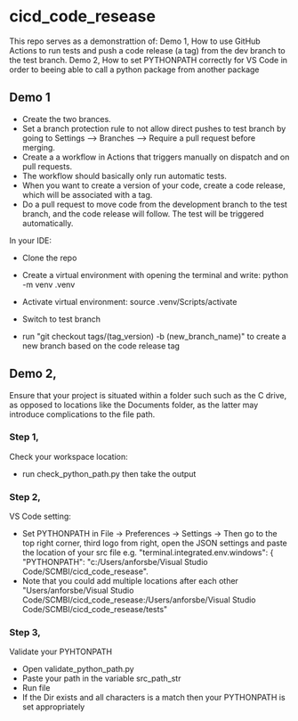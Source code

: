 # cicd_code_resease
This repo serves as a demonstrattion of: 
Demo 1, How to use GitHub Actions to run tests and push a code release (a tag) from the dev branch to the test branch.
Demo 2, How to set PYTHONPATH correctly for VS Code in order to beeing able to call a python package from another package

## Demo 1
- Create the two brances.
- Set a branch protection rule to not allow direct pushes to test branch by going to Settings --> Branches --> Require a pull request before merging. 
- Create a a workflow in Actions that triggers manually on dispatch and on pull requests.
- The workflow should basically only run automatic tests.
- When you want to create a version of your code, create a code release, which will be associated with a tag.
- Do a pull request to move code from the development branch to the test branch, and the code release will follow. The test will be triggered automatically.

In your IDE:
- Clone the repo
- Create a virtual environment with opening the terminal and write: python -m venv .venv
- Activate virtual environment: source .venv/Scripts/activate

- Switch to test branch
- run "git checkout tags/(tag_version) -b (new_branch_name)" to create a new branch based on the code release tag

## Demo 2,

Ensure that your project is situated within a folder such such as the C drive, as opposed to locations like the Documents folder, as the latter may introduce complications to the file path. 

### Step 1,
Check your workspace location:
- run check_python_path.py then take the output

### Step 2,
VS Code setting:
- Set PYTHONPATH in File -> Preferences -> Settings -> Then go to the top right corner, third logo from right, open the JSON settings and paste the location of your src file e.g. "terminal.integrated.env.windows": {  "PYTHONPATH": "c:/Users/anforsbe/Visual Studio Code/SCMBI/cicd_code_resease". 
- Note that you could add multiple locations after each other  "Users/anforsbe/Visual Studio Code/SCMBI/cicd_code_resease:/Users/anforsbe/Visual Studio Code/SCMBI/cicd_code_resease/tests"

### Step 3,
Validate your PYHTONPATH
- Open validate_python_path.py
- Paste your path in the variable src_path_str
- Run file
- If the Dir exists and all characters is a match then your PYTHONPATH is set appropriately
